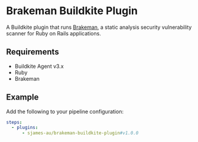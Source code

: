 # Brakeman Buildkite Plugin

A Buildkite plugin that runs [Brakeman](https://brakemanscanner.org/), a static analysis security vulnerability scanner for Ruby on Rails applications.

## Requirements

- Buildkite Agent v3.x
- Ruby
- Brakeman

## Example

Add the following to your pipeline configuration:

```yaml
steps:
  - plugins:
      - sjames-au/brakeman-buildkite-plugin#v1.0.0